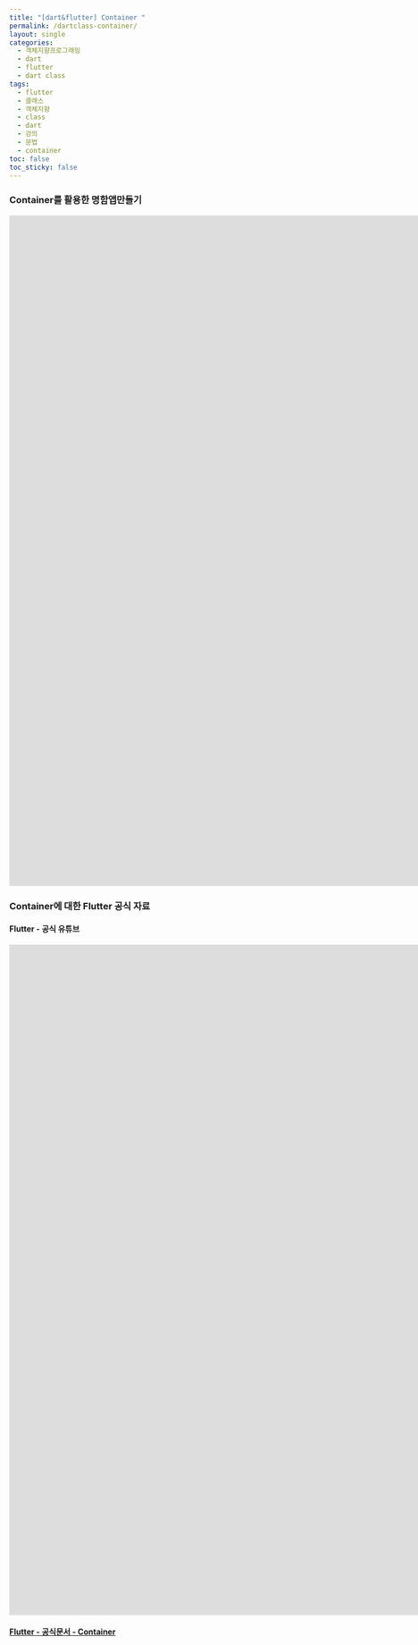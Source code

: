 ```yaml
---
title: "[dart&flutter] Container "
permalink: /dartclass-container/
layout: single
categories: 
  - 객체지향프로그래밍
  - dart
  - flutter
  - dart class
tags: 
  - flutter
  - 클래스
  - 객체지향
  - class
  - dart
  - 강의
  - 문법
  - container
toc: false
toc_sticky: false
---
```


### Container를 활용한 명함앱만들기

<iframe width="1800" height="1200" src="https://www.youtube.com/embed/HRrfs0EInvo" title="YouTube video player" frameborder="0" allow="accelerometer; autoplay; clipboard-write; encrypted-media; gyroscope; picture-in-picture" allowfullscreen></iframe> <br>

### Container에 대한 Flutter 공식 자료

#### Flutter - 공식 유튜브

<iframe width="1800" height="1200" src="https://www.youtube.com/embed/c1xLMaTUWCY" title="YouTube video player" frameborder="0" allow="accelerometer; autoplay; clipboard-write; encrypted-media; gyroscope; picture-in-picture" allowfullscreen></iframe>

#### [Flutter - 공식문서 - Container](https://api.flutter.dev/flutter/widgets/Container-class.html)
 

